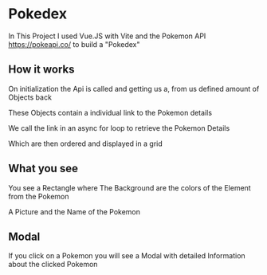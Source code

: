 # Pokedex

In This Project I used Vue.JS with Vite and the Pokemon API https://pokeapi.co/ to build a "Pokedex"

## How it works
On initialization the Api is called and getting us a, from us defined amount of Objects back

These Objects contain a individual link to the Pokemon details

We call the link in an async for loop to retrieve the Pokemon Details

Which are then ordered and displayed in a grid
<br>

## What you see
You see a Rectangle where The Background are the colors of the Element from the Pokemon

A Picture and the Name of the Pokemon
<br>

## Modal
If you click on a Pokemon you will see a Modal with detailed Information about the clicked Pokemon
